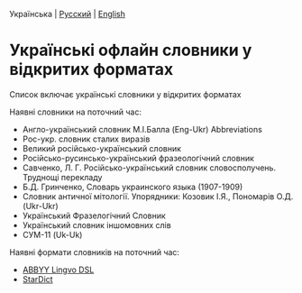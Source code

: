 Українська | [Русский](README_RU.md) | [English](README_EN.md) 
# Українські офлайн словники у відкритих форматах

Список включає українські словники у відкритих форматах

Наявні словники на поточний час:

- Англо-український словник М.І.Балла (Eng-Ukr) Abbreviations
- Рос-укр. словник сталих виразів
- Великий російсько-український словник
- Російсько-русинсько-український фразеологічний словник
- Савченко, Л. Г. Російсько-український словник словосполучень. Труднощі перекладу
- Б.Д. Гринченко, Словарь украинского языка (1907-1909)
- Словник античної мітології. Упорядники: Козовик І.Я., Пономарів О.Д. (Ukr-Ukr)
- Український Фразелогічний Словник
- Український словник іншомовних слів
- СУМ-11 (Uk-Uk)

Наявні формати словників на поточний час:
- [ABBYY Lingvo DSL](https://github.com/bakustarver/ukrdictionarieslistopensource/releases/download/0.1/ABBYY.Lingvo.DSL.Ukr.zip)
- [StarDict](https://github.com/bakustarver/ukrdictionarieslistopensource/releases/download/0.1/Stardict.Ukr.zip)
